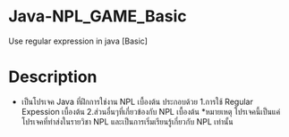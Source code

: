 # Java-NPL_GAME_Basic
Use regular expression in java [Basic]

# Description
 - เป็นโปรเจค Java ที่ฝึกการใช่งาน NPL เบื้องต้น ประกอบด้วย
    1.การใช้ Regular Expession เบื้องต้น
    2.ส่วนอื่นๆที่เกี่ยวข้องกับ NPL เบื้องต้น
    *หมายเหตุ โปรเจคนี้เป็นแค่โปรเจคที่ทำส่งในรายวิชา NPL และเป็นการเริ่มเรียนรู้เกี่ยวกับ NPL เท่านั้น
